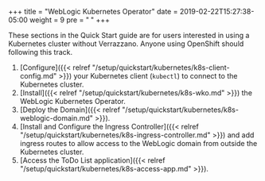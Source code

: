 +++
title = "WebLogic Kubernetes Operator"
date = 2019-02-22T15:27:38-05:00
weight = 9
pre = "<b> </b>"
+++

These sections in the Quick Start guide are for users interested in using a Kubernetes cluster without Verrazzano.  Anyone using OpenShift should following this track.

1. [Configure]({{< relref "/setup/quickstart/kubernetes/k8s-client-config.md" >}}) your Kubernetes client (`kubectl`) to connect to the Kubernetes cluster.
2. [Install]({{< relref "/setup/quickstart/kubernetes/k8s-wko.md" >}}) the WebLogic Kubernetes Operator.
3. [Deploy the Domain]({{< relref "/setup/quickstart/kubernetes/k8s-weblogic-domain.md" >}}).
4. [Install and Configure the Ingress Controller]({{< relref "/setup/quickstart/kubernetes/k8s-ingress-controller.md" >}}) and add ingress routes to allow access to the WebLogic domain from
   outside the Kubernetes cluster.
5. [Access the ToDo List application]({{< relref "/setup/quickstart/kubernetes/k8s-access-app.md" >}}).

